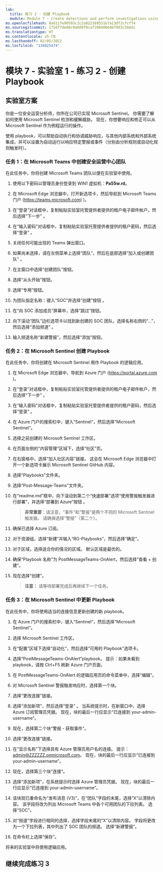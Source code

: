```yaml
---
lab:
  title: 练习 2 - 创建 Playbook
  module: Module 7 - Create detections and perform investigations using Microsoft Sentinel
ms.openlocfilehash: 8a8117e90593c1c2a022169551b7a13df2cfcff4
ms.sourcegitcommit: 175df7de88c9a609f8caf39840664bf992c5b6dc
ms.translationtype: HT
ms.contentlocale: zh-CN
ms.lasthandoff: 02/05/2022
ms.locfileid: "138025474"
---
```

# <a name="module-7---lab-1---exercise-2---create-a-playbook"></a>模块 7 - 实验室 1 - 练习 2 - 创建 Playbook

## <a name="lab-scenario"></a>实验室方案

你是一位安全运营分析师，你所在公司已实现 Microsoft Sentinel。 你需要了解如何使用 Microsoft Sentinel 检测和缓解威胁。 现在，你想要响应和修正可以从 Microsoft Sentinel 作为例程运行的操作。

使用 playbook，可以帮助自动执行和协调威胁响应，与其他内部系统和外部系统集成，并可以设置为自动运行以响应特定警报或事件（分别由分析规则或自动化规则触发时）。 


### <a name="task-1-create-a-security-operations-center-team-in-microsoft-teams"></a>任务 1：在 Microsoft Teams 中创建安全运营中心团队

在此任务中，你将创建 Microsoft Teams 团队以便在实验室中使用。

1. 使用以下密码以管理员身份登录到 WIN1 虚拟机：**Pa55w.rd**。  

1. 在 Microsoft Edge 浏览器中，打开新选项卡，然后导航到 Microsoft Teams 门户 (https://teams.microsoft.com) )。

1. 在“登录”对话框中，复制粘贴实验室托管提供者提供的租户电子邮件帐户，然后选择“下一步”  。

1. 在“输入密码”对话框中，复制粘贴实验室托管提供者提供的租户密码，然后选择“登录”  。

1. 关闭任何可能出现的 Teams 弹出窗口。

1. 如果尚未选择，请在左侧菜单上选择“团队”，然后在底部选择“加入或创建团队” 。

1. 在主窗口中选择“创建团队”按钮。

1. 选择“从头开始”按钮。

1. 选择“专用”按钮。

1. 为团队指定名称：键入“SOC”并选择“创建”按钮 。

1. 在“向 SOC 添加成员”屏幕中，选择“跳过”按钮。 

1. 向下滚动“团队”边栏选项卡以找到新创建的 SOC 团队，选择名称右侧的“...”，然后选择“添加频道” 。

1. 输入频道名称“新建警报”，然后选择“添加”按钮。


### <a name="task-2-create-a-playbook-in-microsoft-sentinel"></a>任务 2：在 Microsoft Sentinel 创建 Playbook

在此任务中，你将创建在 Microsoft Sentinel 用作 Playbook 的逻辑应用。

1. 在 Microsoft Edge 浏览器中，导航到 Azure 门户 (https://portal.azure.com )。

1. 在“登录”对话框中，复制粘贴实验室托管提供者提供的租户电子邮件帐户，然后选择“下一步”  。

1. 在“输入密码”对话框中，复制粘贴实验室托管提供者提供的租户密码，然后选择“登录”  。

1. 在 Azure 门户的搜索栏中，键入“Sentinel”，然后选择“Microsoft Sentinel”。

1. 选择之前创建的 Microsoft Sentinel 工作区。

1. 在页面左侧的“内容管理”区域下，选择“社区”页。

1. 在右窗格中，选择“加入社区内容”链接。 这会在 Microsoft Edge 浏览器中打开一个新选项卡展示 Microsoft Sentinel GitHub 内容。

1. 选择“Playbooks”文件夹。

1. 选择“Post-Message-Teams”文件夹。

1. 在“readme.md”框中，向下滚动到第二个“快速部署”选项“使用警报触发器进行部署”，并选择“部署到 Azure”按钮 。  

    >**非常重要**：请注意，“事件”和“警报”是两个不同的 Microsoft Sentinel 触发器。 请确保选择“警报”（第二个）。

1. 确保已选择 Azure 订阅。

1. 对于资源组，选择“新建”并输入“RG-Playbooks”，然后选择“确定”。

1. 对于区域，选择适合你的情况的区域。 默认区域是最优的。

1. 确保“Playbook 名称”为 PostMessageTeams-OnAlert，然后选择“查看 + 创建”。

1. 现在选择“创建”。 

    >**注意：** 请等待部署完成后再继续下一个任务。


### <a name="task-3-update-a-playbook-in-microsoft-sentinel"></a>任务 3：在 Microsoft Sentinel 中更新 Playbook

在此任务中，你将使用适当的连接信息更新创建的新 playbook。

1. 在 Azure 门户的搜索栏中，键入“Sentinel”，然后选择“Microsoft Sentinel”。

1. 选择 Microsoft Sentinel 工作区。

1. 在“配置”区域下选择“自动化”，然后选择“可用的 Playbook”选项卡。

1. 选择“PostMessageTeams-OnAlert”playbook。 提示：如果未看到 playbook，请按 Ctrl+F5 刷新 Azure 门户页面。

1. 在 PostMessageTeams-OnAlert 的逻辑应用页的命令菜单中，选择“编辑”。

1. 对 Microsoft Sentinel 警报触发响应时，选择第一个块。

1. 选择“更改连接”链接。

1. 选择“添加新项”，然后选择“登录” 。 当系统提示时，在新窗口中，选择 Azure 订阅管理员凭据。 现在，块的最后一行应显示“已连接到 your-admin-username”。

1. 现在，选择第二个块“警报 - 获取事件”。

1. 选择“更改连接”链接。

1. 在“显示名称”下选择具有 Azure 管理员用户名的连接。 提示：admin@ZZZZZZ.onmicrosoft.com。 现在，块的最后一行应显示“已连接到 your-admin-username”。

1. 现在，选择第三个块“连接”。

1. 选择“添加新项”，在系统提示时选择 Azure 管理员凭据。 现在，块的最后一行应显示“已连接到 your-admin-username”。

1. 该块现已重命名为“发布消息 (V3)”，在“团队”字段的末尾，选择“X”以清除内容。 该字段将改为列出 Microsoft Teams 中各个可用团队的下拉列表。 选择“SOC”。

1. 对“频道”字段进行相同的选择，选择字段末尾的“X”以清除内容。 字段将更改为一个下拉列表，其中列出了 SOC 团队的频道。 选择“新建警报”。

1. 在命令栏上选择“保存”。

将来的实验室中将使用逻辑应用。

## <a name="proceed-to-exercise-3"></a>继续完成练习 3

